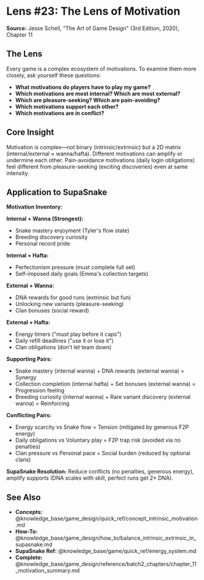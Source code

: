 # Lens #23: The Lens of Motivation

**Source:** Jesse Schell, "The Art of Game Design" (3rd Edition, 2020), Chapter 11

## The Lens

Every game is a complex ecosystem of motivations. To examine them more closely, ask yourself these questions:

- **What motivations do players have to play my game?**
- **Which motivations are most internal? Which are most external?**
- **Which are pleasure-seeking? Which are pain-avoiding?**
- **Which motivations support each other?**
- **Which motivations are in conflict?**

## Core Insight

Motivation is complex—not binary (intrinsic/extrinsic) but a 2D matrix (internal/external × wanna/hafta). Different motivations can amplify or undermine each other. Pain-avoidance motivations (daily login obligations) feel different from pleasure-seeking (exciting discoveries) even at same intensity.

## Application to SupaSnake

**Motivation Inventory:**

**Internal + Wanna (Strongest):**
- Snake mastery enjoyment (Tyler's flow state)
- Breeding discovery curiosity
- Personal record pride

**Internal + Hafta:**
- Perfectionism pressure (must complete full set)
- Self-imposed daily goals (Emma's collection targets)

**External + Wanna:**
- DNA rewards for good runs (extrinsic but fun)
- Unlocking new variants (pleasure-seeking)
- Clan bonuses (social reward)

**External + Hafta:**
- Energy timers ("must play before it caps")
- Daily refill deadlines ("use it or lose it")
- Clan obligations (don't let team down)

**Supporting Pairs:**
- Snake mastery (internal wanna) + DNA rewards (external wanna) = Synergy
- Collection completion (internal hafta) + Set bonuses (external wanna) = Progression feeling
- Breeding curiosity (internal wanna) + Rare variant discovery (external wanna) = Reinforcing

**Conflicting Pairs:**
- Energy scarcity vs Snake flow = Tension (mitigated by generous F2P energy)
- Daily obligations vs Voluntary play = F2P trap risk (avoided via no penalties)
- Clan pressure vs Personal pace = Social burden (reduced by optional clans)

**SupaSnake Resolution:** Reduce conflicts (no penalties, generous energy), amplify supports (DNA scales with skill, perfect runs get 2× DNA).

## See Also

- **Concepts:** @knowledge_base/game_design/quick_ref/concept_intrinsic_motivation.md
- **How-To:** @knowledge_base/game_design/how_to/balance_intrinsic_extrinsic_in_supasnake.md
- **SupaSnake Ref:** @knowledge_base/game/quick_ref/energy_system.md
- **Complete:** @knowledge_base/game_design/reference/batch2_chapters/chapter_11_motivation_summary.md
